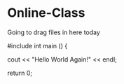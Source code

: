 # Online-Class
Going to drag files in here today

#include <iostream>
int main () {

cout << "Hello World Again!" << endl;

return 0;
